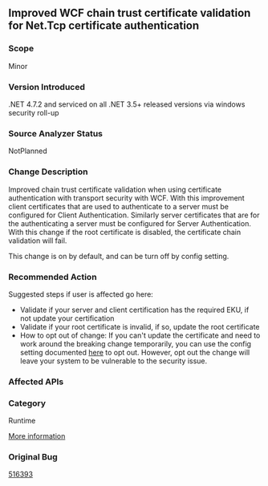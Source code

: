## Improved WCF chain trust certificate validation for Net.Tcp certificate authentication

### Scope
Minor

### Version Introduced
.NET 4.7.2 and serviced on all .NET 3.5+ released versions via windows security roll-up

### Source Analyzer Status
NotPlanned

### Change Description
Improved chain trust certificate validation when using certificate authentication with transport security with WCF. With this improvement client certificates that are used to authenticate to a server must be configured for Client Authentication.  Similarly server certificates that are for the authenticating a server must be configured for Server Authentication. With this change if the root certificate is disabled, the certificate chain validation will fail. 

This change is on by default, and can be turn off by config setting.

### Recommended Action
  Suggested steps if user is affected go here:

  - Validate if your server and client certification has the required EKU, if not update your certification
  - Validate if your root certificate is invalid, if so, update the root certificate 
  - How to opt out of change:
  If you can't update the certificate and need to work around the breaking change temporarily, you can use the config setting documented [here](https://support.microsoft.com/en-us/help/4055269/security-only-update-for-net-framework-3-5-1-4-5-2-4-6-4-6-1-4-6-2-4-7) to opt out. However, opt out the change will leave your system to be vulnerable to the security issue.

### Affected APIs


### Category
Runtime


[More information](https://support.microsoft.com/en-us/help/4055269/security-only-update-for-net-framework-3-5-1-4-5-2-4-6-4-6-1-4-6-2-4-7)

   ### Original Bug
  [516393](https://devdiv.visualstudio.com/DevDiv/_workitems/edit/516393)
